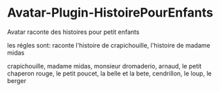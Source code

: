 # Avatar-Plugin-HistoirePourEnfants
 Avatar raconte des histoires pour petit enfants

les régles sont: raconte l'histoire de crapichouille, l'histoire de madame midas

crapichouille, madame midas, monsieur dromaderio, arnaud, le petit chaperon rouge, le petit poucet, la belle et la bete, cendrillon, le loup, le berger
